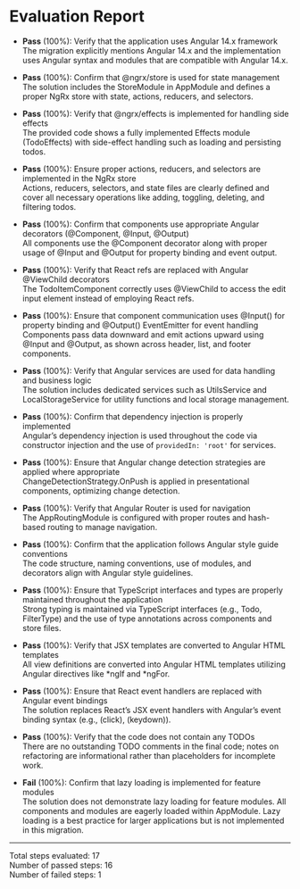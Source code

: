 # Evaluation Report

- **Pass** (100%): Verify that the application uses Angular 14.x framework  
  The migration explicitly mentions Angular 14.x and the implementation uses Angular syntax and modules that are compatible with Angular 14.x.

- **Pass** (100%): Confirm that @ngrx/store is used for state management  
  The solution includes the StoreModule in AppModule and defines a proper NgRx store with state, actions, reducers, and selectors.

- **Pass** (100%): Verify that @ngrx/effects is implemented for handling side effects  
  The provided code shows a fully implemented Effects module (TodoEffects) with side-effect handling such as loading and persisting todos.

- **Pass** (100%): Ensure proper actions, reducers, and selectors are implemented in the NgRx store  
  Actions, reducers, selectors, and state files are clearly defined and cover all necessary operations like adding, toggling, deleting, and filtering todos.

- **Pass** (100%): Confirm that components use appropriate Angular decorators (@Component, @Input, @Output)  
  All components use the @Component decorator along with proper usage of @Input and @Output for property binding and event output.

- **Pass** (100%): Verify that React refs are replaced with Angular @ViewChild decorators  
  The TodoItemComponent correctly uses @ViewChild to access the edit input element instead of employing React refs.

- **Pass** (100%): Ensure that component communication uses @Input() for property binding and @Output() EventEmitter for event handling  
  Components pass data downward and emit actions upward using @Input and @Output, as shown across header, list, and footer components.

- **Pass** (100%): Verify that Angular services are used for data handling and business logic  
  The solution includes dedicated services such as UtilsService and LocalStorageService for utility functions and local storage management.

- **Pass** (100%): Confirm that dependency injection is properly implemented  
  Angular’s dependency injection is used throughout the code via constructor injection and the use of `providedIn: 'root'` for services.

- **Pass** (100%): Ensure that Angular change detection strategies are applied where appropriate  
  ChangeDetectionStrategy.OnPush is applied in presentational components, optimizing change detection.

- **Pass** (100%): Verify that Angular Router is used for navigation  
  The AppRoutingModule is configured with proper routes and hash-based routing to manage navigation.

- **Pass** (100%): Confirm that the application follows Angular style guide conventions  
  The code structure, naming conventions, use of modules, and decorators align with Angular style guidelines.

- **Pass** (100%): Ensure that TypeScript interfaces and types are properly maintained throughout the application  
  Strong typing is maintained via TypeScript interfaces (e.g., Todo, FilterType) and the use of type annotations across components and store files.

- **Pass** (100%): Verify that JSX templates are converted to Angular HTML templates  
  All view definitions are converted into Angular HTML templates utilizing Angular directives like *ngIf and *ngFor.

- **Pass** (100%): Ensure that React event handlers are replaced with Angular event bindings  
  The solution replaces React’s JSX event handlers with Angular’s event binding syntax (e.g., (click), (keydown)).

- **Pass** (100%): Verify that the code does not contain any TODOs  
  There are no outstanding TODO comments in the final code; notes on refactoring are informational rather than placeholders for incomplete work.

- **Fail** (100%): Confirm that lazy loading is implemented for feature modules  
  The solution does not demonstrate lazy loading for feature modules. All components and modules are eagerly loaded within AppModule. Lazy loading is a best practice for larger applications but is not implemented in this migration.

---

Total steps evaluated: 17  
Number of passed steps: 16  
Number of failed steps: 1